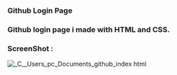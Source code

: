 ### Github Login Page

### Github login page i made with HTML and CSS.

### ScreenShot :
![_C__Users_pc_Documents_github_index html](https://user-images.githubusercontent.com/88250548/189541400-79f4311f-ec18-4af6-b560-d9331b421701.png)

